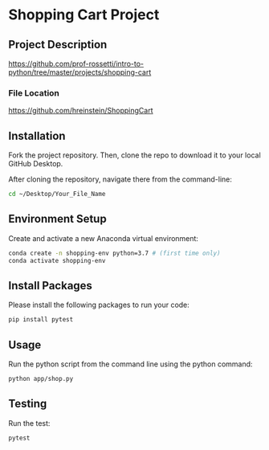 # Shopping Cart Project 

## Project Description 
https://github.com/prof-rossetti/intro-to-python/tree/master/projects/shopping-cart

### File Location
https://github.com/hreinstein/ShoppingCart

## Installation
Fork the project repository.
Then, clone the repo to download it to your local GitHub Desktop. 


After cloning the repository, navigate there from the command-line:
```sh
cd ~/Desktop/Your_File_Name
```

## Environment Setup
Create and activate a new Anaconda virtual environment:

```sh
conda create -n shopping-env python=3.7 # (first time only)
conda activate shopping-env
```

## Install Packages
Please install the following packages to run your code:

```sh
pip install pytest
```

## Usage
Run the python script from the command line using the python command: 

```sh
python app/shop.py
```

## Testing 
Run the test: 

```sh
pytest
```